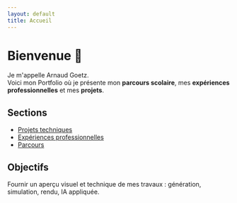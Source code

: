 ```yaml
---
layout: default
title: Accueil
---
```


# Bienvenue 👋
Je m'appelle Arnaud Goetz.  
Voici mon Portfolio où je présente mon **parcours scolaire**, mes **expériences professionnelles** et mes **projets**.

## Sections
- [Projets techniques](projets)
- [Expériences professionnelles](experiences)
- [Parcours](parcours)

## Objectifs
Fournir un aperçu visuel et technique de mes travaux : génération, simulation, rendu, IA appliquée.

